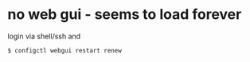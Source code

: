 # no web gui - seems to load forever
login via shell/ssh and
```
$ configctl webgui restart renew
```